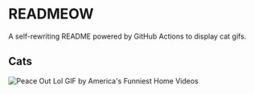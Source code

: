 # READMEOW

A self-rewriting README powered by GitHub Actions to display cat gifs.

## Cats

![Peace Out Lol GIF by America's Funniest Home Videos](https://media4.giphy.com/media/l4KibK3JwaVo0CjDO/200.gif?cid=9acd02dako2rqtqtiw2ie0qslbh51z8i06pg3lj6w9mnv619&ep=v1_gifs_search&rid=200.gif&ct=g)

